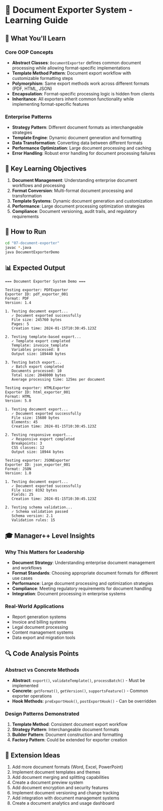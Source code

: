 # 📄 Document Exporter System - Learning Guide

## 🎯 What You'll Learn

### Core OOP Concepts
- **Abstract Classes**: `DocumentExporter` defines common document processing while allowing format-specific implementations
- **Template Method Pattern**: Document export workflow with customizable formatting steps
- **Polymorphism**: Same export methods work across different formats (PDF, HTML, JSON)
- **Encapsulation**: Format-specific processing logic is hidden from clients
- **Inheritance**: All exporters inherit common functionality while implementing format-specific features

### Enterprise Patterns
- **Strategy Pattern**: Different document formats as interchangeable strategies
- **Template Engine**: Dynamic document generation and formatting
- **Data Transformation**: Converting data between different formats
- **Performance Optimization**: Large document processing and caching
- **Error Handling**: Robust error handling for document processing failures

## 🚀 Key Learning Objectives

1. **Document Management**: Understanding enterprise document workflows and processing
2. **Format Conversion**: Multi-format document processing and transformation
3. **Template Systems**: Dynamic document generation and customization
4. **Performance**: Large document processing optimization strategies
5. **Compliance**: Document versioning, audit trails, and regulatory requirements

## 🔧 How to Run

```bash
cd "07-document-exporter"
javac *.java
java DocumentExporterDemo
```

## 📊 Expected Output

```
=== Document Exporter System Demo ===

Testing exporter: PDFExporter
Exporter ID: pdf_exporter_001
Format: PDF
Version: 1.4

1. Testing document export...
   ✓ Document exported successfully
   File size: 245760 bytes
   Pages: 5
   Creation time: 2024-01-15T10:30:45.123Z

2. Testing template-based export...
   ✓ Template export completed
   Template: invoice_template
   Variables processed: 8
   Output size: 189440 bytes

3. Testing batch export...
   ✓ Batch export completed
   Documents processed: 10
   Total size: 2048000 bytes
   Average processing time: 125ms per document

Testing exporter: HTMLExporter
Exporter ID: html_exporter_001
Format: HTML
Version: 5.0

1. Testing document export...
   ✓ Document exported successfully
   File size: 15680 bytes
   Elements: 45
   Creation time: 2024-01-15T10:30:45.123Z

2. Testing responsive export...
   ✓ Responsive export completed
   Breakpoints: 3
   CSS classes: 12
   Output size: 18944 bytes

Testing exporter: JSONExporter
Exporter ID: json_exporter_001
Format: JSON
Version: 1.0

1. Testing document export...
   ✓ Document exported successfully
   File size: 8192 bytes
   Fields: 25
   Creation time: 2024-01-15T10:30:45.123Z

2. Testing schema validation...
   ✓ Schema validation passed
   Schema version: 2.1
   Validation rules: 15
```

## 🎓 Manager++ Level Insights

### Why This Matters for Leadership
- **Document Strategy**: Understanding enterprise document management and workflows
- **Format Standards**: Choosing appropriate document formats for different use cases
- **Performance**: Large document processing and optimization strategies
- **Compliance**: Meeting regulatory requirements for document handling
- **Integration**: Document processing in enterprise systems

### Real-World Applications
- Report generation systems
- Invoice and billing systems
- Legal document processing
- Content management systems
- Data export and migration tools

## 🔍 Code Analysis Points

### Abstract vs Concrete Methods
- **Abstract**: `export()`, `validateTemplate()`, `processBatch()` - Must be implemented
- **Concrete**: `getFormat()`, `getVersion()`, `supportsFeature()` - Common exporter operations
- **Hook Methods**: `preExportHook()`, `postExportHook()` - Can be overridden

### Design Patterns Demonstrated
1. **Template Method**: Consistent document export workflow
2. **Strategy Pattern**: Interchangeable document formats
3. **Builder Pattern**: Document construction and formatting
4. **Factory Pattern**: Could be extended for exporter creation

## 🚀 Extension Ideas

1. Add more document formats (Word, Excel, PowerPoint)
2. Implement document templates and themes
3. Add document merging and splitting capabilities
4. Create a document preview system
5. Add document encryption and security features
6. Implement document versioning and change tracking
7. Add integration with document management systems
8. Create a document analytics and usage dashboard

